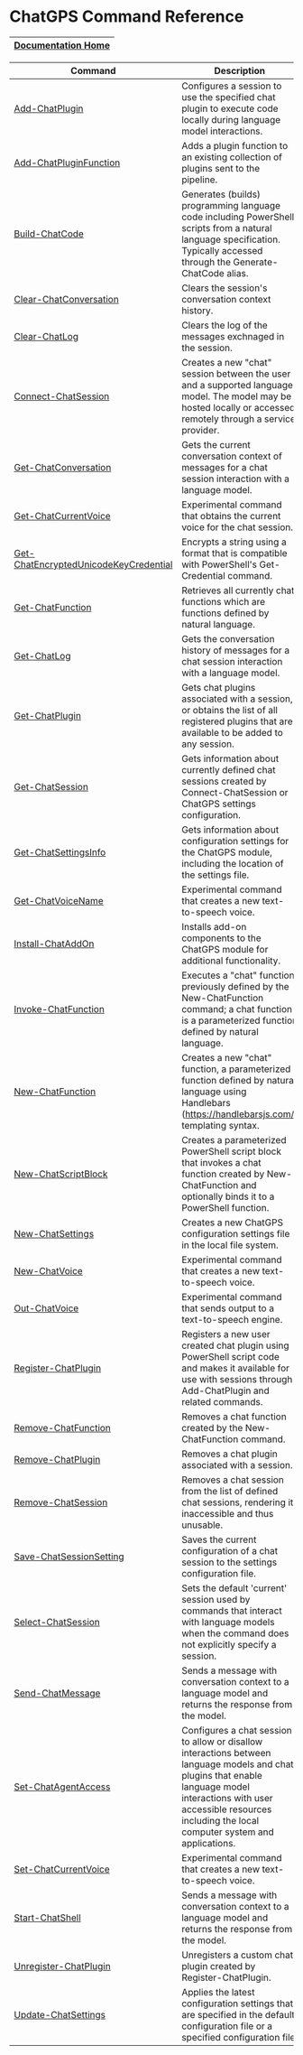 ChatGPS Command Reference
=================

|[Documentation Home](Introduction.md)|
|-------------------------------------|

|Command|Description|
|-------|-----------|
|[Add-ChatPlugin](commands/Add-ChatPlugin.md)|Configures a session to use the specified chat plugin to execute code locally during language model interactions.|
 |[Add-ChatPluginFunction](commands/Add-ChatPluginFunction.md)|Adds a plugin function to an existing collection of plugins sent to the pipeline.|
 |[Build-ChatCode](commands/Build-ChatCode.md)|Generates (builds) programming language code including PowerShell scripts from a natural language specification. Typically accessed through the Generate-ChatCode alias.|
 |[Clear-ChatConversation](commands/Clear-ChatConversation.md)|Clears the session's conversation context history.|
 |[Clear-ChatLog](commands/Clear-ChatLog.md)|Clears the log of the messages exchnaged in the session.|
 |[Connect-ChatSession](commands/Connect-ChatSession.md)|Creates a new "chat" session between the user and a supported language model. The model may be hosted locally or accessed remotely through a service provider.|
 |[Get-ChatConversation](commands/Get-ChatConversation.md)|Gets the current conversation context of messages for a chat session interaction with a language model.|
 |[Get-ChatCurrentVoice](commands/Get-ChatCurrentVoice.md)|Experimental command that obtains the current voice for the chat session.|
 |[Get-ChatEncryptedUnicodeKeyCredential](commands/Get-ChatEncryptedUnicodeKeyCredential.md)|Encrypts a string using a format that is compatible with PowerShell's Get-Credential command.|
 |[Get-ChatFunction](commands/Get-ChatFunction.md)|Retrieves all currently chat functions which are functions defined by natural language.|
 |[Get-ChatLog](commands/Get-ChatLog.md)|Gets the conversation history of messages for a chat session interaction with a language model.|
 |[Get-ChatPlugin](commands/Get-ChatPlugin.md)|Gets chat plugins associated with a session, or obtains the list of all registered plugins that are available to be added to any session.|
 |[Get-ChatSession](commands/Get-ChatSession.md)|Gets information about currently defined chat sessions created by Connect-ChatSession or ChatGPS settings configuration.|
 |[Get-ChatSettingsInfo](commands/Get-ChatSettingsInfo.md)|Gets information about configuration settings for the ChatGPS module, including the location of the settings file.|
 |[Get-ChatVoiceName](commands/Get-ChatVoiceName.md)|Experimental command that creates a new text-to-speech voice.|
 |[Install-ChatAddOn](commands/Install-ChatAddOn.md)|Installs add-on components to the ChatGPS module for additional functionality.|
 |[Invoke-ChatFunction](commands/Invoke-ChatFunction.md)|Executes a "chat" function previously defined by the New-ChatFunction command; a chat function is a parameterized function defined by natural language.|
 |[New-ChatFunction](commands/New-ChatFunction.md)|Creates a new "chat" function, a parameterized function defined by natural language using Handlebars (https://handlebarsjs.com/) templating syntax.|
 |[New-ChatScriptBlock](commands/New-ChatScriptBlock.md)|Creates a parameterized PowerShell script block that invokes a chat function created by New-ChatFunction and optionally binds it to a PowerShell function.|
 |[New-ChatSettings](commands/New-ChatSettings.md)|Creates a new ChatGPS configuration settings file in the local file system.|
 |[New-ChatVoice](commands/New-ChatVoice.md)|Experimental command that creates a new text-to-speech voice.|
 |[Out-ChatVoice](commands/Out-ChatVoice.md)|Experimental command that sends output to a text-to-speech engine.|
 |[Register-ChatPlugin](commands/Register-ChatPlugin.md)|Registers a new user created chat plugin using PowerShell script code and makes it available for use with sessions through Add-ChatPlugin and related commands.|
 |[Remove-ChatFunction](commands/Remove-ChatFunction.md)|Removes a chat function created by the New-ChatFunction command.|
 |[Remove-ChatPlugin](commands/Remove-ChatPlugin.md)|Removes a chat plugin associated with a session.|
 |[Remove-ChatSession](commands/Remove-ChatSession.md)|Removes a chat session from the list of defined chat sessions, rendering it inaccessible and thus unusable.|
 |[Save-ChatSessionSetting](commands/Save-ChatSessionSetting.md)|Saves the current configuration of a chat session to the settings configuration file.|
 |[Select-ChatSession](commands/Select-ChatSession.md)|Sets the default 'current' session used by commands that interact with language models when the command does not explicitly specify a session.|
 |[Send-ChatMessage](commands/Send-ChatMessage.md)|Sends a message with conversation context to a language model and returns the response from the model.|
 |[Set-ChatAgentAccess](commands/Set-ChatAgentAccess.md)|Configures a chat session to allow or disallow interactions between language models and chat plugins that enable language model interactions with user accessible resources including the local computer system and applications.|
 |[Set-ChatCurrentVoice](commands/Set-ChatCurrentVoice.md)|Experimental command that creates a new text-to-speech voice.|
 |[Start-ChatShell](commands/Start-ChatShell.md)|Sends a message with conversation context to a language model and returns the response from the model.|
 |[Unregister-ChatPlugin](commands/Unregister-ChatPlugin.md)|Unregisters a custom chat plugin created by Register-ChatPlugin.|
 |[Update-ChatSettings](commands/Update-ChatSettings.md)|Applies the latest configuration settings that are specified in the default configuration file or a specified configuration file.|

